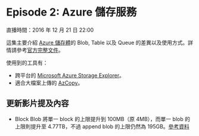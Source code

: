# Episode 2: Azure 儲存服務

直播時間：2016 年 12 月 21 日 22:00

這集主要介紹 [Azure 儲存體](https://azure.microsoft.com/zh-tw/services/storage/)的 Blob, Table 以及 Queue 的差異以及使用方式。詳情請參考[官方完整文件](https://docs.microsoft.com/zh-tw/azure/storage/)。

使用到的工具有：

  * 跨平台的 [Microsoft Azure Storage Explorer](http://storageexplorer.com/)。
  * 適合大檔案上傳的 [AzCopy](https://docs.microsoft.com/zh-tw/azure/storage/storage-use-azcopy)。

## 更新影片提及內容

  * Block Blob 將單一 block 的上限提升到 100MB（原 4MB），而單一 blob 的上限則提升至 4.77TB，不過 append blob 的上限仍然為 195GB。[參考資料](https://azure.microsoft.com/zh-tw/blog/general-availability-larger-block-blobs-in-azure-storage/)